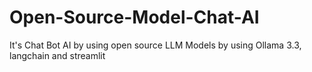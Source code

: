 # Open-Source-Model-Chat-AI

It's Chat Bot AI by using open source LLM Models by using Ollama 3.3, langchain and streamlit 